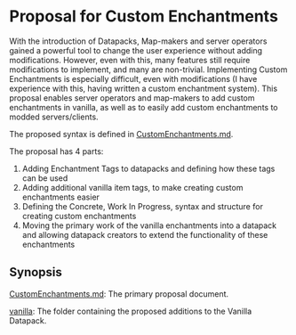 

# Proposal for Custom Enchantments #

With the introduction of Datapacks, Map-makers and server operators gained a powerful tool to change the user experience without adding modifications. 
However, even with this, many features still require modifications to implement, and many are non-trivial. Implementing Custom Enchantments is especially difficult, even with modifications (I have experience with this, having written a custom enchantment system). This proposal enables server operators and map-makers to add custom enchantments in vanilla, as well as to easily add custom enchantments to modded servers/clients. 

The proposed syntax is defined in [CustomEnchantments.md](https://github.com/chorman0773/Minecraft-Proposals/blob/master/Custom%20Enchantments/CustomEnchantments.md). 

The proposal has 4 parts:

1. Adding Enchantment Tags to datapacks and defining how these tags can be used
2. Adding additional vanilla item tags, to make creating custom enchantments easier
3. Defining the Concrete, Work In Progress, syntax and structure for creating custom enchantments
4. Moving the primary work of the vanilla enchantments into a datapack and allowing datapack creators to extend the functionality of these enchantments

## Synopsis ##

[CustomEnchantments.md](https://github.com/chorman0773/Minecraft-Proposals/blob/master/Custom%20Enchantments/CustomEnchantments.md): The primary proposal document. 

[vanilla](https://github.com/chorman0773/Minecraft-Proposals/tree/master/Custom%20Enchantments/vanilla): The folder containing the proposed additions to the Vanilla Datapack. 



